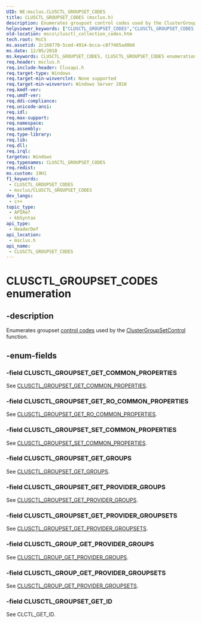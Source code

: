 ```yaml
---
UID: NE:msclus.CLUSCTL_GROUPSET_CODES
title: CLUSCTL_GROUPSET_CODES (msclus.h)
description: Enumerates groupset control codes used by the ClusterGroupSetControl function.
helpviewer_keywords: ["CLUSCTL_GROUPSET_CODES","CLUSCTL_GROUPSET_CODES enumeration [Failover Cluster]","CLUSCTL_GROUPSET_GET_COMMON_PROPERTIES","CLUSCTL_GROUPSET_GET_GROUPS","CLUSCTL_GROUPSET_GET_PROVIDER_GROUPS","CLUSCTL_GROUPSET_GET_PROVIDER_GROUPSETS","CLUSCTL_GROUPSET_GET_RO_COMMON_PROPERTIES","CLUSCTL_GROUPSET_SET_COMMON_PROPERTIES","CLUSCTL_GROUP_GET_ID","CLUSCTL_GROUP_GET_PROVIDER_GROUPS","CLUSCTL_GROUP_GET_PROVIDER_GROUPSETS","msclus/CLUSCTL_GROUPSET_CODES","msclus/CLUSCTL_GROUPSET_GET_COMMON_PROPERTIES","msclus/CLUSCTL_GROUPSET_GET_GROUPS","msclus/CLUSCTL_GROUPSET_GET_PROVIDER_GROUPS","msclus/CLUSCTL_GROUPSET_GET_PROVIDER_GROUPSETS","msclus/CLUSCTL_GROUPSET_GET_RO_COMMON_PROPERTIES","msclus/CLUSCTL_GROUPSET_SET_COMMON_PROPERTIES","msclus/CLUSCTL_GROUP_GET_ID","msclus/CLUSCTL_GROUP_GET_PROVIDER_GROUPS","msclus/CLUSCTL_GROUP_GET_PROVIDER_GROUPSETS","mscs.clusctl_collection_codes"]
old-location: mscs\clusctl_collection_codes.htm
tech.root: MsCS
ms.assetid: 2c160770-5ced-4914-bcca-c8f7405ad0b0
ms.date: 12/05/2018
ms.keywords: CLUSCTL_GROUPSET_CODES, CLUSCTL_GROUPSET_CODES enumeration [Failover Cluster], CLUSCTL_GROUPSET_GET_COMMON_PROPERTIES, CLUSCTL_GROUPSET_GET_GROUPS, CLUSCTL_GROUPSET_GET_PROVIDER_GROUPS, CLUSCTL_GROUPSET_GET_PROVIDER_GROUPSETS, CLUSCTL_GROUPSET_GET_RO_COMMON_PROPERTIES, CLUSCTL_GROUPSET_SET_COMMON_PROPERTIES, CLUSCTL_GROUP_GET_ID, CLUSCTL_GROUP_GET_PROVIDER_GROUPS, CLUSCTL_GROUP_GET_PROVIDER_GROUPSETS, msclus/CLUSCTL_GROUPSET_CODES, msclus/CLUSCTL_GROUPSET_GET_COMMON_PROPERTIES, msclus/CLUSCTL_GROUPSET_GET_GROUPS, msclus/CLUSCTL_GROUPSET_GET_PROVIDER_GROUPS, msclus/CLUSCTL_GROUPSET_GET_PROVIDER_GROUPSETS, msclus/CLUSCTL_GROUPSET_GET_RO_COMMON_PROPERTIES, msclus/CLUSCTL_GROUPSET_SET_COMMON_PROPERTIES, msclus/CLUSCTL_GROUP_GET_ID, msclus/CLUSCTL_GROUP_GET_PROVIDER_GROUPS, msclus/CLUSCTL_GROUP_GET_PROVIDER_GROUPSETS, mscs.clusctl_collection_codes
req.header: msclus.h
req.include-header: Clusapi.h
req.target-type: Windows
req.target-min-winverclnt: None supported
req.target-min-winversvr: Windows Server 2016
req.kmdf-ver: 
req.umdf-ver: 
req.ddi-compliance: 
req.unicode-ansi: 
req.idl: 
req.max-support: 
req.namespace: 
req.assembly: 
req.type-library: 
req.lib: 
req.dll: 
req.irql: 
targetos: Windows
req.typenames: CLUSCTL_GROUPSET_CODES
req.redist: 
ms.custom: 19H1
f1_keywords:
 - CLUSCTL_GROUPSET_CODES
 - msclus/CLUSCTL_GROUPSET_CODES
dev_langs:
 - c++
topic_type:
 - APIRef
 - kbSyntax
api_type:
 - HeaderDef
api_location:
 - msclus.h
api_name:
 - CLUSCTL_GROUPSET_CODES
---
```


# CLUSCTL_GROUPSET_CODES enumeration


## -description

Enumerates groupset <a href="/previous-versions/windows/desktop/mscs/about-control-codes">control codes</a> used by 
    the <a href="/windows/desktop/api/clusapi/nf-clusapi-clustergroupsetcontrol">ClusterGroupSetControl</a> function.

## -enum-fields

### -field CLUSCTL_GROUPSET_GET_COMMON_PROPERTIES

See <a href="/previous-versions/windows/desktop/mscs/clusctl-collection-get-common-properties">CLUSCTL_GROUPSET_GET_COMMON_PROPERTIES</a>.

### -field CLUSCTL_GROUPSET_GET_RO_COMMON_PROPERTIES

See <a href="/previous-versions/windows/desktop/mscs/clusctl-collection-get-ro-common-properties">CLUSCTL_GROUPSET_GET_RO_COMMON_PROPERTIES</a>.

### -field CLUSCTL_GROUPSET_SET_COMMON_PROPERTIES

See <a href="/previous-versions/windows/desktop/mscs/clusctl-collection-set-common-properties">CLUSCTL_GROUPSET_SET_COMMON_PROPERTIES</a>.

### -field CLUSCTL_GROUPSET_GET_GROUPS

See <a href="/previous-versions/windows/desktop/mscs/clusctl-collection-get-groups">CLUSCTL_GROUPSET_GET_GROUPS</a>.

### -field CLUSCTL_GROUPSET_GET_PROVIDER_GROUPS

See <a href="/previous-versions/windows/desktop/mscs/clusctl-collection-get-provider-groups">CLUSCTL_GROUPSET_GET_PROVIDER_GROUPS</a>.

### -field CLUSCTL_GROUPSET_GET_PROVIDER_GROUPSETS

See <a href="/previous-versions/windows/desktop/mscs/clusctl-collection-get-provider-collections">CLUSCTL_GROUPSET_GET_PROVIDER_GROUPSETS</a>.

### -field CLUSCTL_GROUP_GET_PROVIDER_GROUPS

See <a href="/previous-versions/windows/desktop/mscs/clusctl-group-get-provider-groups">CLUSCTL_GROUP_GET_PROVIDER_GROUPS</a>.

### -field CLUSCTL_GROUP_GET_PROVIDER_GROUPSETS

See <a href="/previous-versions/windows/desktop/mscs/clusctl-group-get-provider-collections">CLUSCTL_GROUP_GET_PROVIDER_GROUPSETS</a>.

### -field CLUSCTL_GROUPSET_GET_ID

See CLCTL_GET_ID.



